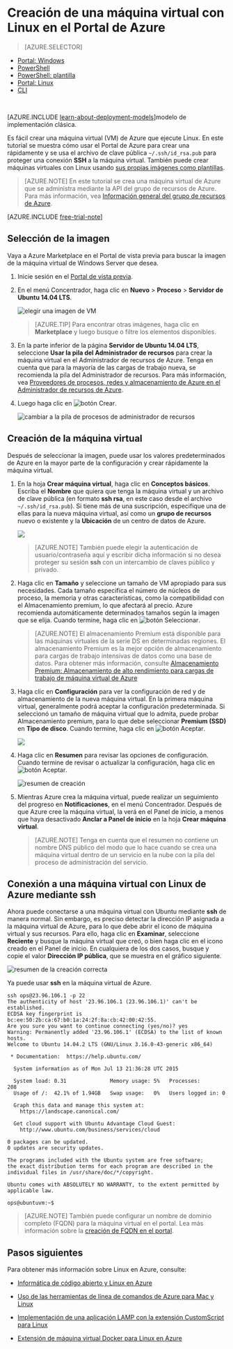 <properties
	pageTitle="Creación de una máquina virtual de Azure con Linux en el Portal de Azure clásico | Microsoft Azure"
	description="Use el Portal de Azure clásico para crear una máquina virtual (VM) de Azure en la que se ejecute Linux con los grupos de recursos de Azure."
	services="virtual-machines"
	documentationCenter=""
	authors="squillace"
	manager="timlt"
	editor="tysonn"
	tags="azure-resource-manager"/>

<tags
	ms.service="virtual-machines"
	ms.workload="infrastructure-services"
	ms.tgt_pltfrm="vm-linux"
	ms.devlang="na"
	ms.topic="article"
	ms.date="10/21/2015"
	ms.author="rasquill"/>

# Creación de una máquina virtual con Linux en el Portal de Azure

> [AZURE.SELECTOR]
- [Portal: Windows](virtual-machines-windows-tutorial.md)
- [PowerShell](virtual-machines-ps-create-preconfigure-windows-resource-manager-vms.md)
- [PowerShell: plantilla](virtual-machines-create-windows-powershell-resource-manager-template.md)
- [Portal: Linux](virtual-machines-linux-tutorial-portal-rm.md)
- [CLI](virtual-machines-linux-tutorial.md)

<br>


[AZURE.INCLUDE [learn-about-deployment-models](../../includes/learn-about-deployment-models-rm-include.md)]modelo de implementación clásica.

Es fácil crear una máquina virtual (VM) de Azure que ejecute Linux. En este tutorial se muestra cómo usar el Portal de Azure para crear una rápidamente y se usa el archivo de clave pública `~/.ssh/id_rsa.pub` para proteger una conexión **SSH** a la máquina virtual. También puede crear máquinas virtuales con Linux usando [sus propias imágenes como plantillas](virtual-machines-linux-create-upload-vhd.md).

> [AZURE.NOTE] En este tutorial se crea una máquina virtual de Azure que se administra mediante la API del grupo de recursos de Azure. Para más información, vea [Información general del grupo de recursos de Azure](../resource-group-overview.md).


[AZURE.INCLUDE [free-trial-note](../../includes/free-trial-note.md)]

## Selección de la imagen

Vaya a Azure Marketplace en el Portal de vista previa para buscar la imagen de la máquina virtual de Windows Server que desea.

1. Inicie sesión en el [Portal de vista previa](https://portal.azure.com).

2. En el menú Concentrador, haga clic en **Nuevo** > **Proceso** > **Servidor de Ubuntu 14.04 LTS**.

	![elegir una imagen de VM](media/virtual-machines-linux-tutorial-portal-rm/chooseubuntuvm.png)

	> [AZURE.TIP] Para encontrar otras imágenes, haga clic en **Marketplace** y luego busque o filtre los elementos disponibles.

3. En la parte inferior de la página **Servidor de Ubuntu 14.04 LTS**, seleccione **Usar la pila del Administrador de recursos** para crear la máquina virtual en el Administrador de recursos de Azure. Tenga en cuenta que para la mayoría de las cargas de trabajo nueva, se recomienda la pila del Administrador de recursos. Para más información, vea [Proveedores de procesos, redes y almacenamiento de Azure en el Administrador de recursos de Azure](virtual-machines-azurerm-versus-azuresm.md).

4. Luego haga clic en ![botón Crear](media/virtual-machines-linux-tutorial-portal-rm/createbutton.png).

	![cambiar a la pila de procesos de administrador de recursos](media/virtual-machines-linux-tutorial-portal-rm/changetoresourcestack.png)

## Creación de la máquina virtual

Después de seleccionar la imagen, puede usar los valores predeterminados de Azure en la mayor parte de la configuración y crear rápidamente la máquina virtual.

1. En la hoja **Crear máquina virtual**, haga clic en **Conceptos básicos**. Escriba el **Nombre** que quiera que tenga la máquina virtual y un archivo de clave pública (en formato **ssh rsa**, en este caso desde el archivo `~/.ssh/id_rsa.pub`). Si tiene más de una suscripción, especifique una de ellas para la nueva máquina virtual, así como un **grupo de recursos** nuevo o existente y la **Ubicación** de un centro de datos de Azure.

	![](media/virtual-machines-linux-tutorial-portal-rm/step-1-thebasics.png)

	> [AZURE.NOTE] También puede elegir la autenticación de usuario/contraseña aquí y escribir dicha información si no desea proteger su sesión **ssh** con un intercambio de claves público y privado.

2. Haga clic en **Tamaño** y seleccione un tamaño de VM apropiado para sus necesidades. Cada tamaño especifica el número de núcleos de proceso, la memoria y otras características, como la compatibilidad con el Almacenamiento premium, lo que afectará al precio. Azure recomienda automáticamente determinados tamaños según la imagen que se elija. Cuando termine, haga clic en ![botón Seleccionar](media/virtual-machines-linux-tutorial-portal-rm/selectbutton-size.png).

	>[AZURE.NOTE] El almacenamiento Premium está disponible para las máquinas virtuales de la serie DS en determinadas regiones. El almacenamiento Premium es la mejor opción de almacenamiento para cargas de trabajo intensivas de datos como una base de datos. Para obtener más información, consulte [Almacenamiento Premium: Almacenamiento de alto rendimiento para cargas de trabajo de máquina virtual de Azure](../storage/storage-premium-storage.md)

3. Haga clic en **Configuración** para ver la configuración de red y de almacenamiento de la nueva máquina virtual. En la primera máquina virtual, generalmente podrá aceptar la configuración predeterminada. Si seleccionó un tamaño de máquina virtual que lo admita, puede probar Almacenamiento premium, para lo que debe seleccionar **Premium (SSD)** en **Tipo de disco**. Cuando termine, haga clic en ![botón Aceptar](media/virtual-machines-linux-tutorial-portal-rm/okbutton.png).

	![](media/virtual-machines-linux-tutorial-portal-rm/step-3-settings.png)

6. Haga clic en **Resumen** para revisar las opciones de configuración. Cuando termine de revisar o actualizar la configuración, haga clic en ![botón Aceptar](media/virtual-machines-linux-tutorial-portal-rm/createbutton.png).

	![resumen de creación](media/virtual-machines-linux-tutorial-portal-rm/summarybeforecreation.png)

8. Mientras Azure crea la máquina virtual, puede realizar un seguimiento del progreso en **Notificaciones**, en el menú Concentrador. Después de que Azure cree la máquina virtual, la verá en el Panel de inicio, a menos que haya desactivado **Anclar a Panel de inicio** en la hoja **Crear máquina virtual**.

	> [AZURE.NOTE] Tenga en cuenta que el resumen no contiene un nombre DNS público del modo que lo hace cuando se crea una máquina virtual dentro de un servicio en la nube con la pila del proceso de administración del servicio.

## Conexión a una máquina virtual con Linux de Azure mediante **ssh**

Ahora puede conectarse a una máquina virtual con Ubuntu mediante **ssh** de manera normal. Sin embargo, es preciso detectar la dirección IP asignada a la máquina virtual de Azure, para lo que debe abrir el icono de máquina virtual y sus recursos. Para ello, haga clic en **Examinar**, seleccione **Reciente** y busque la máquina virtual que creó, o bien haga clic en el icono creado en el Panel de inicio. En cualquiera de los dos casos, busque y copie el valor **Dirección IP pública**, que se muestra en el gráfico siguiente.

![resumen de la creación correcta](media/virtual-machines-linux-tutorial-portal-rm/successresultwithip.png)

Ya puede usar **ssh** en la máquina virtual de Azure.

	ssh ops@23.96.106.1 -p 22
	The authenticity of host '23.96.106.1 (23.96.106.1)' can't be established.
	ECDSA key fingerprint is bc:ee:50:2b:ca:67:b0:1a:24:2f:8a:cb:42:00:42:55.
	Are you sure you want to continue connecting (yes/no)? yes
	Warning: Permanently added '23.96.106.1' (ECDSA) to the list of known hosts.
	Welcome to Ubuntu 14.04.2 LTS (GNU/Linux 3.16.0-43-generic x86_64)

	 * Documentation:  https://help.ubuntu.com/

	  System information as of Mon Jul 13 21:36:28 UTC 2015

	  System load: 0.31              Memory usage: 5%   Processes:       208
	  Usage of /:  42.1% of 1.94GB   Swap usage:   0%   Users logged in: 0

	  Graph this data and manage this system at:
	    https://landscape.canonical.com/

	  Get cloud support with Ubuntu Advantage Cloud Guest:
	    http://www.ubuntu.com/business/services/cloud

	0 packages can be updated.
	0 updates are security updates.

	The programs included with the Ubuntu system are free software;
	the exact distribution terms for each program are described in the
	individual files in /usr/share/doc/*/copyright.

	Ubuntu comes with ABSOLUTELY NO WARRANTY, to the extent permitted by
	applicable law.

	ops@ubuntuvm:~$


> [AZURE.NOTE] También puede configurar un nombre de dominio completo (FQDN) para la máquina virtual en el portal. Lea más información sobre la [creación de FQDN en el portal](virtual-machines-create-fqdn-on-portal.md).

## Pasos siguientes

Para obtener más información sobre Linux en Azure, consulte:

- [Informática de código abierto y Linux en Azure](virtual-machines-linux-opensource.md)

- [Uso de las herramientas de línea de comandos de Azure para Mac y Linux](virtual-machines-command-line-tools.md)

- [Implementación de una aplicación LAMP con la extensión CustomScript para Linux](virtual-machines-linux-script-lamp.md)

- [Extensión de máquina virtual Docker para Linux en Azure](virtual-machines-docker-vm-extension.md)

<!---HONumber=AcomDC_0302_2016-->